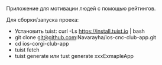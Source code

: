 Приложение для мотивации людей с помощью рейтингов.

Для сборки/запуска проека:
- Установить tuist: curl -Ls https://install.tuist.io | bash
- git clone git@github.com:Navarayha/ios-cnc-club-app.git
- cd ios-corgi-club-app
- tuist fetch
- tuist generate или tust generate xxxExmapleApp
